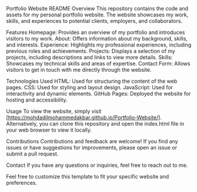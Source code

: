 Portfolio Website README
Overview
This repository contains the code and assets for my personal portfolio website. The website showcases my work, skills, and experiences to potential clients, employers, and collaborators.

Features
Homepage: Provides an overview of my portfolio and introduces visitors to my work.
About: Offers information about my background, skills, and interests.
Experience: Highlights my professional experiences, including previous roles and achievements.
Projects: Displays a selection of my projects, including descriptions and links to view more details.
Skills: Showcases my technical skills and areas of expertise.
Contact Form: Allows visitors to get in touch with me directly through the website.

Technologies Used
HTML: Used for structuring the content of the web pages.
CSS: Used for styling and layout design.
JavaScript: Used for interactivity and dynamic elements.
GitHub Pages: Deployed the website for hosting and accessibility.

Usage
To view the website, simply visit [https://mohdadilmohammedakbar.github.io/Portfolio-Website/]. Alternatively, you can clone this repository and open the index.html file in your web browser to view it locally.

Contributions
Contributions and feedback are welcome! If you find any issues or have suggestions for improvements, please open an issue or submit a pull request.

Contact
If you have any questions or inquiries, feel free to reach out to me.

Feel free to customize this template to fit your specific website and preferences.
